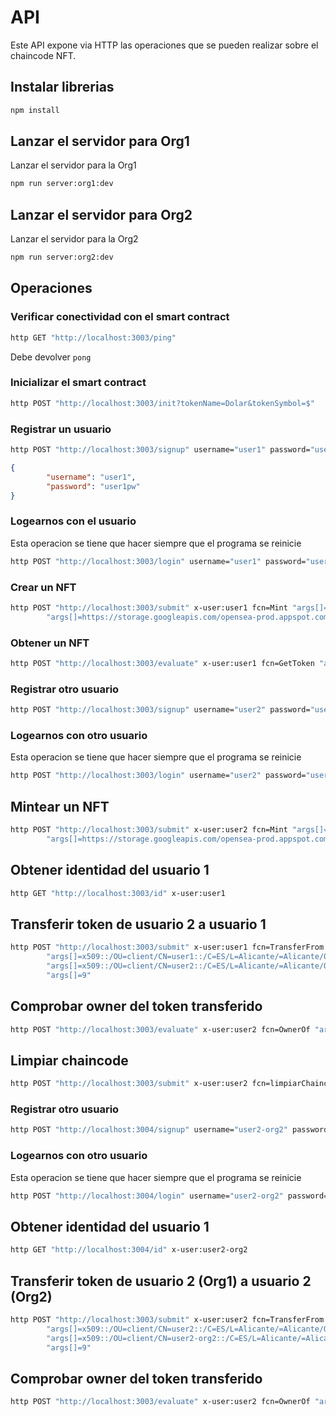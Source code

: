 # API

Este API expone via HTTP las operaciones que se pueden realizar sobre el chaincode NFT.

## Instalar librerias
```bash
npm install
```


## Lanzar el servidor para Org1

Lanzar el servidor para la Org1

```bash
npm run server:org1:dev
```

## Lanzar el servidor para Org2

Lanzar el servidor para la Org2

```bash
npm run server:org2:dev
```

## Operaciones

### Verificar conectividad con el smart contract

```bash
http GET "http://localhost:3003/ping"
```

Debe devolver `pong`

### Inicializar el smart contract

```bash
http POST "http://localhost:3003/init?tokenName=Dolar&tokenSymbol=$"
```

### Registrar un usuario

```bash
http POST "http://localhost:3003/signup" username="user1" password="user1pw"
```

```json
{
        "username": "user1",
        "password": "user1pw"
}
```

### Logearnos con el usuario

Esta operacion se tiene que hacer siempre que el programa se reinicie

```bash
http POST "http://localhost:3003/login" username="user1" password="user1pw"
```

### Crear un NFT

```bash
http POST "http://localhost:3003/submit" x-user:user1 fcn=Mint "args[]=9"  \
        "args[]=https://storage.googleapis.com/opensea-prod.appspot.com/puffs/3.png" "args[]=Nombre" "args[]=Descripcion"
```

### Obtener un NFT

```bash
http POST "http://localhost:3003/evaluate" x-user:user1 fcn=GetToken "args[]=9"
```

### Registrar otro usuario

```bash
http POST "http://localhost:3003/signup" username="user2" password="user2pw"
```

### Logearnos con otro usuario

Esta operacion se tiene que hacer siempre que el programa se reinicie

```bash
http POST "http://localhost:3003/login" username="user2" password="user2pw"
```

## Mintear un NFT

```bash
http POST "http://localhost:3003/submit" x-user:user2 fcn=Mint "args[]=10"  \
        "args[]=https://storage.googleapis.com/opensea-prod.appspot.com/puffs/3.png" "args[]=Nombre2" "args[]=Descripcion2"
```

## Obtener identidad del usuario 1

```bash
http GET "http://localhost:3003/id" x-user:user1
```

## Transferir token de usuario 2 a usuario 1

```bash
http POST "http://localhost:3003/submit" x-user:user1 fcn=TransferFrom \
        "args[]=x509::/OU=client/CN=user1::/C=ES/L=Alicante/=Alicante/O=Kung Fu Software/OU=Tech/CN=ca" \
        "args[]=x509::/OU=client/CN=user2::/C=ES/L=Alicante/=Alicante/O=Kung Fu Software/OU=Tech/CN=ca" \
        "args[]=9"

```

## Comprobar owner del token transferido

```bash
http POST "http://localhost:3003/evaluate" x-user:user2 fcn=OwnerOf "args[]=9"
```

## Limpiar chaincode

```bash
http POST "http://localhost:3003/submit" x-user:user2 fcn=limpiarChaincode
```


### Registrar otro usuario

```bash
http POST "http://localhost:3004/signup" username="user2-org2" password="user2pw"
```

### Logearnos con otro usuario

Esta operacion se tiene que hacer siempre que el programa se reinicie

```bash
http POST "http://localhost:3004/login" username="user2-org2" password="user2pw"
```

## Obtener identidad del usuario 1

```bash
http GET "http://localhost:3004/id" x-user:user2-org2
```


## Transferir token de usuario 2 (Org1) a usuario 2 (Org2)

```bash
http POST "http://localhost:3003/submit" x-user:user2 fcn=TransferFrom \
        "args[]=x509::/OU=client/CN=user2::/C=ES/L=Alicante/=Alicante/O=Kung Fu Software/OU=Tech/CN=ca" \
        "args[]=x509::/OU=client/CN=user2-org2::/C=ES/L=Alicante/=Alicante/O=Kung Fu Software/OU=Tech/CN=ca" \
        "args[]=9"

```

## Comprobar owner del token transferido

```bash
http POST "http://localhost:3003/evaluate" x-user:user2 fcn=OwnerOf "args[]=9"
```

